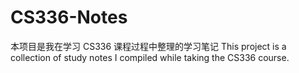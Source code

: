 # CS336-Notes
本项目是我在学习 CS336 课程过程中整理的学习笔记 This project is a collection of study notes I compiled while taking the CS336 course.
